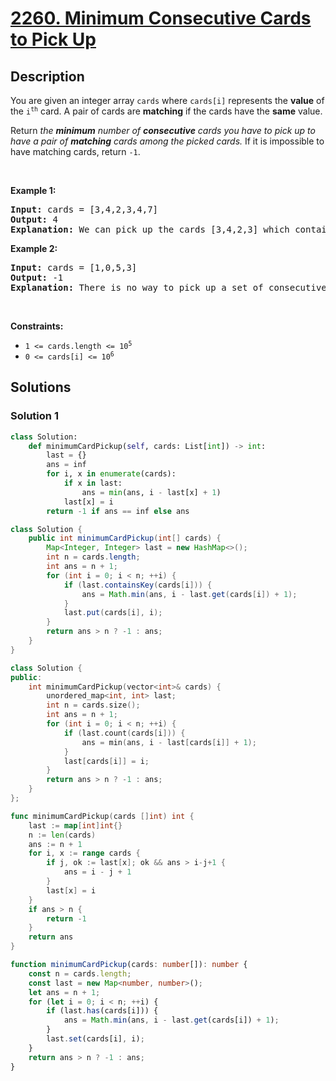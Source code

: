 # [2260. Minimum Consecutive Cards to Pick Up](https://leetcode.com/problems/minimum-consecutive-cards-to-pick-up)


## Description

<p>You are given an integer array <code>cards</code> where <code>cards[i]</code> represents the <strong>value</strong> of the <code>i<sup>th</sup></code> card. A pair of cards are <strong>matching</strong> if the cards have the <strong>same</strong> value.</p>

<p>Return<em> the <strong>minimum</strong> number of <strong>consecutive</strong> cards you have to pick up to have a pair of <strong>matching</strong> cards among the picked cards.</em> If it is impossible to have matching cards, return <code>-1</code>.</p>

<p>&nbsp;</p>
<p><strong class="example">Example 1:</strong></p>

<pre>
<strong>Input:</strong> cards = [3,4,2,3,4,7]
<strong>Output:</strong> 4
<strong>Explanation:</strong> We can pick up the cards [3,4,2,3] which contain a matching pair of cards with value 3. Note that picking up the cards [4,2,3,4] is also optimal.
</pre>

<p><strong class="example">Example 2:</strong></p>

<pre>
<strong>Input:</strong> cards = [1,0,5,3]
<strong>Output:</strong> -1
<strong>Explanation:</strong> There is no way to pick up a set of consecutive cards that contain a pair of matching cards.
</pre>

<p>&nbsp;</p>
<p><strong>Constraints:</strong></p>

<ul>
	<li><code>1 &lt;= cards.length &lt;= 10<sup>5</sup></code></li>
	<li><code>0 &lt;= cards[i] &lt;= 10<sup>6</sup></code></li>
</ul>

## Solutions

### Solution 1

<!-- tabs:start -->

```python
class Solution:
    def minimumCardPickup(self, cards: List[int]) -> int:
        last = {}
        ans = inf
        for i, x in enumerate(cards):
            if x in last:
                ans = min(ans, i - last[x] + 1)
            last[x] = i
        return -1 if ans == inf else ans
```

```java
class Solution {
    public int minimumCardPickup(int[] cards) {
        Map<Integer, Integer> last = new HashMap<>();
        int n = cards.length;
        int ans = n + 1;
        for (int i = 0; i < n; ++i) {
            if (last.containsKey(cards[i])) {
                ans = Math.min(ans, i - last.get(cards[i]) + 1);
            }
            last.put(cards[i], i);
        }
        return ans > n ? -1 : ans;
    }
}
```

```cpp
class Solution {
public:
    int minimumCardPickup(vector<int>& cards) {
        unordered_map<int, int> last;
        int n = cards.size();
        int ans = n + 1;
        for (int i = 0; i < n; ++i) {
            if (last.count(cards[i])) {
                ans = min(ans, i - last[cards[i]] + 1);
            }
            last[cards[i]] = i;
        }
        return ans > n ? -1 : ans;
    }
};
```

```go
func minimumCardPickup(cards []int) int {
	last := map[int]int{}
	n := len(cards)
	ans := n + 1
	for i, x := range cards {
		if j, ok := last[x]; ok && ans > i-j+1 {
			ans = i - j + 1
		}
		last[x] = i
	}
	if ans > n {
		return -1
	}
	return ans
}
```

```ts
function minimumCardPickup(cards: number[]): number {
    const n = cards.length;
    const last = new Map<number, number>();
    let ans = n + 1;
    for (let i = 0; i < n; ++i) {
        if (last.has(cards[i])) {
            ans = Math.min(ans, i - last.get(cards[i]) + 1);
        }
        last.set(cards[i], i);
    }
    return ans > n ? -1 : ans;
}
```

<!-- tabs:end -->

<!-- end -->
